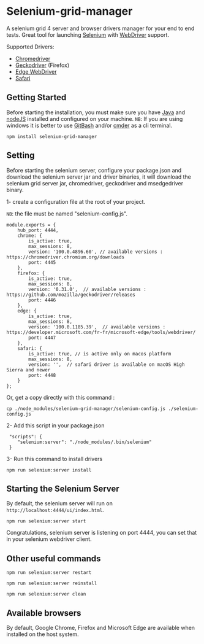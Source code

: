 # Selenium-grid-manager
A selenium grid 4 server and browser drivers manager for your end to end tests.
Great tool for launching [Selenium](http://www.seleniumhq.org/download/) with [WebDriver](https://w3c.github.io/webdriver/) support.

Supported Drivers:
 * [Chromedriver](https://github.com/SeleniumHQ/selenium/wiki/ChromeDriver)
 * [Geckodriver](https://github.com/mozilla/geckodriver/releases) (Firefox)
 * [Edge WebDriver](https://developer.microsoft.com/en-us/microsoft-edge/tools/webdriver/#downloads)
 * [Safari](https://developer.apple.com/documentation/webkit/testing_with_webdriver_in_safari)

Getting Started
---------------
Before starting the installation, you must make sure you have [Java](https://www.java.com/en/download/manual.jsp) and [nodeJS](https://nodejs.org/en/download/) installed and configured on your machine.
`NB`: If you are using windows it is better to use [GitBash](https://git-scm.com/) and/or [cmder](https://cmder.net) as a cli terminal.

```
npm install selenium-grid-manager
```

Setting
----------------------------

Before starting the selenium server, configure your package.json and download the selenium server jar and driver binaries, it will download the selenium grid server jar, chromedriver, geckodriver and msedgedriver binary.

1- create a configuration file at the root of your project.

`NB`: the file must be named "selenium-config.js".

```
module.exports = {
    hub_port: 4444,
    chrome: {
        is_active: true,
        max_sessions: 8,
        version: '100.0.4896.60', // available versions : https://chromedriver.chromium.org/downloads
        port: 4445
    },
    firefox: {
        is_active: true,
        max_sessions: 8,
        version: '0.31.0',  // available versions : https://github.com/mozilla/geckodriver/releases
        port: 4446
    },
    edge: {
        is_active: true,
        max_sessions: 8,
        version: '100.0.1185.39',  // available versions : https://developer.microsoft.com/fr-fr/microsoft-edge/tools/webdriver/
        port: 4447
    },
    safari: {
        is_active: true, // is active only on macos platform
        max_sessions: 8,
        version: '',  // safari driver is available on macOS High Sierra and newer
        port: 4448
    }
};
```
Or, get a copy directly with this command :
```
cp ./node_modules/selenium-grid-manager/selenium-config.js ./selenium-config.js
```

2- Add this script in your package.json

```
 "scripts": {
    "selenium:server": "./node_modules/.bin/selenium"
 }
```

3- Run this command to install drivers

```
npm run selenium:server install
```

Starting the Selenium Server
----------------------------

By default, the selenium server will run on `http://localhost:4444/ui/index.html`.

```
npm run selenium:server start
```
Congratulations, selenium server is listening on port 4444, you can set that in your selenium webdriver client.

Other useful commands
---------------------

```
npm run selenium:server restart
```

```
npm run selenium:server reinstall
```

```
npm run selenium:server clean
```

## Available browsers

By default, Google Chrome, Firefox and Microsoft Edge are available when installed on the host system.
